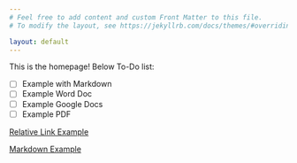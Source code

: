 ```yaml
---
# Feel free to add content and custom Front Matter to this file.
# To modify the layout, see https://jekyllrb.com/docs/themes/#overriding-theme-defaults

layout: default
---
```


This is the homepage!  Below To-Do list:

- [ ] Example with Markdown
- [ ] Example Word Doc
- [ ] Example Google Docs
- [ ] Example PDF

[Relative Link Example](_posts/2023-05-06-welcome-to-jekyll.markdown)


[Markdown Example](_posts/markdown-example)
